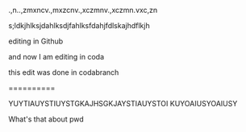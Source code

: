 .,n..,zmxncv.,mxzcnv.,xczmnv.,xczmn.vxc,zn



s;ldkjhlksjdahlksdjfahlksfdahjfdlskajhdflkjh


editing in Github


and now I am editing in coda


this edit was done in codabranch



==========

YUYTIAUYSTIUYSTGKAJHSGKJAYSTIAUYSTOI KUYOAIUSYOAIUSY



What's that about pwd
